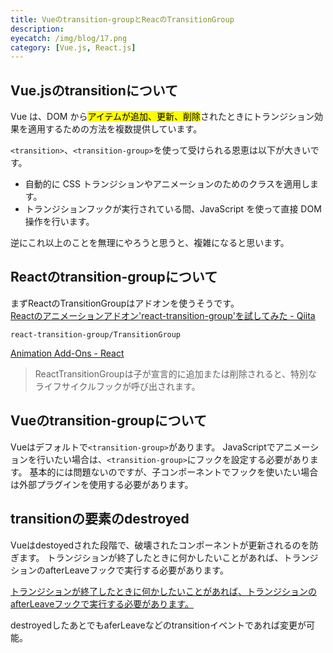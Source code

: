 ```yaml
---
title: Vueのtransition-groupとReacのTransitionGroup
description: 
eyecatch: /img/blog/17.png
category: [Vue.js, React.js]
---
```


## Vue.jsのtransitionについて

Vue は、DOM から<mark>アイテムが追加、更新、削除</mark>されたときにトランジション効果を適用するための方法を複数提供しています。

`<transition>`、`<transition-group>`を使って受けられる恩恵は以下が大きいです。

* 自動的に CSS トランジションやアニメーションのためのクラスを適用します。
* トランジションフックが実行されている間、JavaScript を使って直接 DOM 操作を行います。

逆にこれ以上のことを無理にやろうと思うと、複雑になると思います。


## Reactのtransition-groupについて

まずReactのTransitionGroupはアドオンを使うそうです。  
[Reactのアニメーションアドオン'react\-transition\-group'を試してみた \- Qiita](https://qiita.com/yaaah93/items/2a79eb5b4bce35d2549c)
```
react-transition-group/TransitionGroup
```

[Animation Add\-Ons \- React](https://reactjs.org/docs/animation.html#componentwillappear)

> ReactTransitionGroupは子が宣言的に追加または削除されると、特別なライフサイクルフックが呼び出されます。


## Vueのtransition-groupについて

Vueはデフォルトで`<transition-group>`があります。
JavaScriptでアニメーションを行いたい場合は、`<transition-group>`にフックを設定する必要があります。
基本的には問題ないのですが、子コンポーネントでフックを使いたい場合は外部プラグインを使用する必要があります。

## transitionの要素のdestroyed

Vueはdestoyedされた段階で、破壊されたコンポーネントが更新されるのを防ぎます。
トランジションが終了したときに何かしたいことがあれば、トランジションのafterLeaveフックで実行する必要があります。

[トランジションが終了したときに何かしたいことがあれば、トランジションのafterLeaveフックで実行する必要があります。](https://github.com/vuejs/vue/issues/2733)

destroyedしたあとでもaferLeaveなどのtransitionイベントであれば変更が可能。


